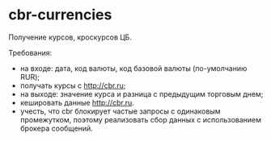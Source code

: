 # cbr-currencies

Получение курсов, кроскурсов ЦБ.

Требования:
- на входе: дата, код валюты, код базовой валюты (по-умолчанию RUR);
- получать курсы с http://cbr.ru;
- на выходе: значение курса и разница с предыдущим торговым днем;
- кешировать данные http://cbr.ru.
- учесть, что cbr блокирует частые запросы с одинаковым промежутком, поэтому реализовать сбор данных с использованием брокера сообщений.
